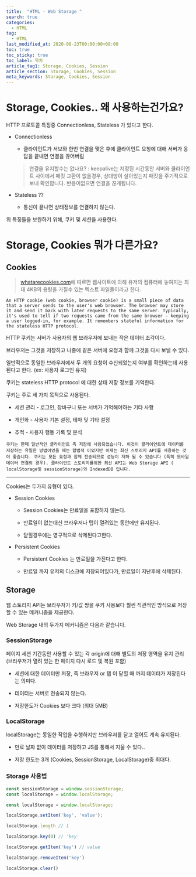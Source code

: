 ```yaml
---
title:  "HTML - Web Storage "
search: true
categories: 
  - HTML
tag:
  - HTML
last_modified_at: 2020-08-23T00:00:00+08:00
toc: true
toc_sticky: true
toc_label: 목차
article_tag1: Storage, Cookies, Session
article_section: Storage, Cookies, Session
meta_keywords: Storage, Cookies, Session
---
```


# Storage, Cookies.. 왜 사용하는건가요?

HTTP 프로토콜 특징중 Connectionless, Stateless 가 있다고 한다.


- Connectionless 

    - 클라이언트가 서보와 한번 연결을 맺은 후에 클라이언트 요청에 대해 서버가 응답을 끝내면 연결을 끊어버림

    > 연결을 유지할수는 없나요? :  keepalive는 지정된 시간동안 서버와 클라이언트 사이에서 패킷 교환이 없을경우, 상대방이 살아있는지 패킷을 주기적으로 보내 확인합니다. 반응이없으면 연결을 끊게됩니다.


- Stateless ??

    - 통신이 끝나면 상태정보를 연결하지 않는다.

위 특징들을 보완하기 위해, 쿠키 및 세션을 사용한다.

# Storage, Cookies 뭐가 다른가요?

## Cookies


>[whatarecookies.com](http://www.whatarecookies.com/)에 따르면 웹사이트에 의해 유저의 컴퓨터에 놓여지는 최대 4KB의 용량을 가질수 있는 텍스트 파일들이라고 한다.

`An HTTP cookie (web cookie, browser cookie) is a small piece of data that a server sends to the user's web browser. The browser may store it and send it back with later requests to the same server. Typically, it's used to tell if two requests came from the same browser — keeping a user logged-in, for example. It remembers stateful information for the stateless HTTP protocol.`

HTTP 쿠키는 서버가 사용자의 웹 브라우저에 보내는 작은 데이터 조각이다.

브라우저는 그것을 저장하고 나중에 같은 서버에 요청과 함께 그것을 다시 보낼 수 있다.

일반적으로 동일한 브라우저에서 두 개의 요청이 수신되었는지 여부를 확인하는데 사용된다고 한다. (ex: 사용자 로그인 유지)

쿠키는 stateless HTTP protocol 에 대한 상태 저장 정보를 기억한다.

쿠키는 주로 세 가지 목적으로 사용된다.

- 세션 관리 - 로그인, 장바구니 또는 서버가 기억해야하는 기타 사항

- 개인화 - 사용자 기본 설정, 테마 및 기타 설정

- 추적 - 사용자 행동 기록 및 분석


`
쿠키는 한때 일반적인 클라이언트 측 저장에 사용되었습니다. 이것이 클라이언트에 데이터를 저장하는 유일한 방법이었을 때는 합법적 이었지만 이제는 최신 스토리지 API를 사용하는 것이 좋습니다. 쿠키는 모든 요청과 함께 전송되므로 성능이 저하 될 수 있습니다 (특히 모바일 데이터 연결의 경우). 클라이언트 스토리지를위한 최신 API는 Web Storage API ( localStorage및 sessionStorage)와 IndexedDB 입니다.
`


---



Cookies는 두가지 유형이 있다.

- Session Cookies

  - Session Cookies는 만료일을 포함하지 않는다. 

  - 만료일이 없는대신 브라우저나 탭이 열려있는 동안에만 유지된다.

  - 닫힐경우에는 영구적으로 삭제된다고한다.

- Persistent Cookies

  - Persistent Cookies 는 만료일을 가진다고 한다.

  - 만료일 까지 유저의 디스크에 저장되어있다가, 만료일이 지난후에 삭제된다.


## Storage

웹 스토리지 API는 브라우저가 키/값 쌍을 쿠키 사용보다 훨씬 직관적인 방식으로 저장할 수 있는 메커니즘을 제공한다.

Web Storage 내의 두가지 메커니즘은 다음과 같습니다.

### SessionStorage

페이지 세션 기간동안 사용할 수 있는 각 origin에 대해 별도의 저장 영역을 유지 관리 (브라우저가 열려 있는 한 페이지 다시 로드 및 복원 포함)

- 세션에 대한 데이터만 저장, 즉 브라우저 or 탭 이 닫힐 때 까지 데이터가 저장된다는 의미다.

- 데이터는 서버로 전송되지 않는다.

- 저장한도가 Cookies 보다 크다 (최대 5MB)

### LocalStorage

localStorage는 동일한 작업을 수행하지만 브라우저를 닫고 열어도 계속 유지된다.

- 만료 날짜 없이 데이터를 저장하고 JS를 통해서 지울 수 있다..

- 저장 한도는 3개 (Cookies, SessionStorage, LocalStorage)중 최대다.

### Storage 사용법

```js
const sessionStorage = window.sessionStorage;
const localStorage = window.localStorage;
```

```js
const localStorage = window.localStorage;

localStorage.setItem('key', 'value');

localStorage.length // 1

localStorage.key(0) // 'key' 

localStorage.getItem('key') // value

localStorage.removeItem('key')

localStorage.clear()
```